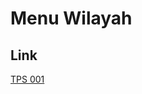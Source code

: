# Menu Wilayah

## Link

[TPS 001](https://github.com/gigit-pemilu/pemilu-2024-96-papua-barat-daya/tree/main/pilpres/hitung-suara/sub/96-papua-barat-daya/sub/02-sorong-selatan/sub/26-kais-darat/sub/2001-mukamat/sub/001-tps)

